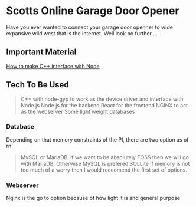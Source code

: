 # Scotts Online Garage Door Opener

Have you ever wanted to connect your garage door openner to wide expansive wild west that is the internet. Well look no further ...

## Important Material

[How to make C++ interface with Node](https://medium.com/jspoint/a-simple-guide-to-load-c-c-code-into-node-js-javascript-applications-3fcccf54fd32 "Making C/C++ modules for Node")

## Tech To Be Used

> C++ with node-gyp to work as the device driver and interface with Node.js
> Node.js for the backend
> React for the frontend
> NGINX to act as the webserver
> Some light weight databases

### Database

Depending on that memory constraints of the PI, there are two option as of rn

> MySQL or MariaDB, if we want to be absolutely FOSS then we will go with MariaDB. Otherwise MySQL is prefered
> SQLLite
> If memory is not too much of a worry then I would reccomend the first set of options.

### Webserver

Nginx is the go to option because of how light it is and general purpose

###
